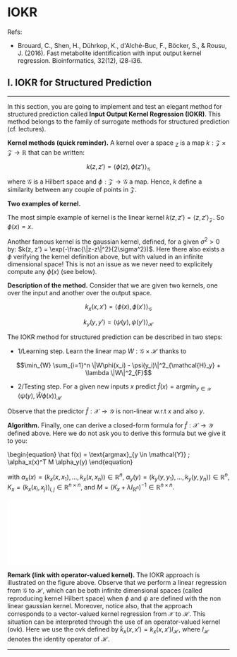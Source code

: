 # IOKR

Refs:
- Brouard, C., Shen, H., Dührkop, K., d'Alché-Buc, F., Böcker, S., & Rousu, J. (2016). Fast metabolite identification with input output kernel regression. Bioinformatics, 32(12), i28-i36.

## I. IOKR for Structured Prediction

***

In this section, you are going to implement and test an elegant method for structured prediction called **Input Output Kernel Regression (IOKR)**. This method belongs to the family of surrogate methods for structured prediction (cf. lectures).

**Kernel methods (quick reminder).** A kernel over a space <sub>Z</sub> is a map $k : \mathcal{Z} \times \mathcal{Z} \rightarrow \mathbb{R}$ that can be written:

$$k(z, z') = \langle \phi(z),\, \phi(z')\rangle_{\mathcal{G}}$$

where $\mathcal{G}$ is a Hilbert space and $\phi: \mathcal{Z} \rightarrow \mathcal{G}$ a map. Hence, $k$ define a similarity between any couple of points in $\mathcal{Z}$. 

**Two examples of kernel.**

The most simple example of kernel is the linear kernel $k(z, z') = \langle z,\, z'\rangle_{\mathcal{Z}}$. So $\phi(x) = x$.

Another famous kernel is the gaussian kernel, defined, for a given $\sigma^2 >0$ by: $k(z, z') = \exp(-\frac{\|z-z\|^2}{2\sigma^2})$. Here there also exists a $\phi$ verifying the kernel definition above, but with valued in an infinite dimensional space! This is not an issue as we never need to explicitely compute any $\phi(x)$ (see below).

**Description of the method.** Consider that we are given two kernels, one over the input and another over the output space.

$$k_x(x,x') = \langle \phi(x),\, \phi(x')\rangle_{\mathcal{G}}$$

$$k_y(y,y') = \langle \psi(y),\, \psi(y')\rangle_{\mathcal{H}}$$ 

The IOKR method for structured prediction can be described in two steps:

- 1/Learning step. Learn the linear map $W : \mathcal{G} \times \mathcal{H}$ thanks to

$$\min_{W} \sum_{i=1}^n \|W\phi(x_i) - \psi(y_i)\|^2_{\mathcal{H}_y} + \lambda \|W\|^2_{F}$$

- 2/Testing step. For a given new inputs $x$ predict $\hat f(x) = \text{argmin}_{y \in \mathcal{Y}}\; \langle \psi(y),\,\hat W\phi(x) \rangle_{\mathcal{H}}$

Observe that the predictor $\hat f: \mathcal{X} \rightarrow \mathcal{Y}$ is non-linear w.r.t $x$ and also $y$.

**Algorithm.** Finally, one can derive a closed-form formula for $\hat f : \mathcal{X} \rightarrow \mathcal{Y}$ defined above. Here we do not ask you to derive this formula but we give it to you:

\begin{equation}
\hat f(x) = \text{argmax}_{y \in \mathcal{Y}} \; \alpha_x(x)^T M \alpha_y(y)
\end{equation}

with $\alpha_x(x) = \left(k_x(x, x_1), \dots, k_x(x, x_n)\right) \in \mathbb{R}^{n}$, $\alpha_y(y) = \left(k_y(y, y_1), \dots, k_y(y, y_n)\right) \in \mathbb{R}^{n}$, $K_x = \left(k_x(x_i, x_j)\right)_{i,j} \in \mathbb{R}^{n \times n}$, and $M = \left( K_x + \lambda I_{\mathbb{R}^n} \right)^{-1} \in \mathbb{R}^{n \times n}$.

![](img/IOKR.pdf)

**Remark (link with operator-valued kernel).** The IOKR approach is illustrated on the figure above. Observe that we perform a linear regression from $\mathcal{G}$ to $\mathcal{H}$, which can be both infinite dimensional spaces (called reproducing kernel Hilbert space) when $\phi$ and $\psi$ are defined with the non linear gaussian kernel. Moreover, notice also, that the approach corresponds to a vector-valued kernel regression from $\mathcal{X}$ to $\mathcal{H}$. This situation can be interpreted through the use of an operator-valued kernel (ovk). Here we use the ovk defined by $\tilde k_x(x,x') =  k_x(x,x') I_{\mathcal{H}}$, where $I_{\mathcal{H}}$ denotes the identity operator of $\mathcal{H}$.

***
